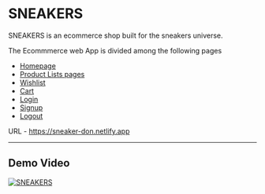 # SNEAKERS

SNEAKERS is an ecommerce shop built for the  sneakers universe.

The Ecommmerce web App is divided among the following pages

- [Homepage](https://sneaker-don.netlify.app/)
- [Product Lists pages](https://sneaker-don.netlify.app/html/product_listing.html)
- [Wishlist](https://sneaker-don.netlify.app/html/wishlist.html)
- [Cart](https://sneaker-don.netlify.app/html/cart.html)
- [Login](https://sneaker-don.netlify.app/html/login.html)
- [Signup](https://sneaker-don.netlify.app/html/signup.html)
- [Logout](https://sneaker-don.netlify.app/html/logout.html)

URL - https://sneaker-don.netlify.app

---

## Demo Video

[![SNEAKERS](https://res.cloudinary.com/marcomontalbano/image/upload/v1644852550/video_to_markdown/images/google-drive--1VRn6Yl678eCJGOj8K6cDGD4LpgcyWGKo-c05b58ac6eb4c4700831b2b3070cd403.jpg)](https://drive.google.com/file/d/1VRn6Yl678eCJGOj8K6cDGD4LpgcyWGKo/view?usp=sharing "SNEAKERS")
